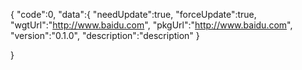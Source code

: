 {
  "code":0,
  "data":{
    "needUpdate":true,
    "forceUpdate":true,
    "wgtUrl":"http://www.baidu.com",
    "pkgUrl":"http://www.baidu.com",
    "version":"0.1.0",
    "description":"description"
  }
  
}
